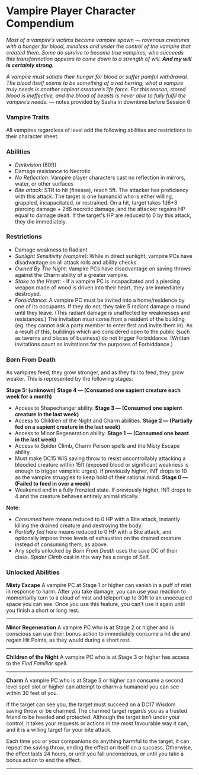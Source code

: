 # Vampire Player Character Compendium

*Most of a vampire’s victims become vampire spawn — ravenous creatures with a hunger for blood, mindless and under the control of the vampire that created them. Some do survive to become true vampires, who succeeds this transformation appears to come down to a strength of will.*  ***And my will is certainly strong.***

*A vampire must satiate their hunger for blood or suffer painful withdrawal. The blood itself seems to be something of a red herring, what a vampire truly needs is another sapient creature’s life force. For this reason, stored blood is ineffective, and the blood of beasts is never able to fully fulfil the vampire’s needs.*
— notes provided by Sasha in downtime before Session 6

### Vampire Traits
All vampires regardless of level add the following abilities and restrictions to their character sheet:

### Abilities
- *Darkvision* (60ft)
- Damage resistance to Necrotic
- *No Reflection*: Vampire player characters cast no reflection in mirrors, water, or other surfaces
- *Bite attack*: STR to hit (finesse), reach 5ft. The attacker has proficiency with this attack. The target is one humanoid who is either willing, grappled, incapacitated, or restrained. On a hit, target takes 1d6+3 piercing damage + 2d6 necrotic damage, and the attacker regains HP equal to damage dealt. If the target's HP are reduced to 0 by this attack, they die immediately.

### Restrictions

- Damage weakness to Radiant
- *Sunlight Sensitivity (vampire)*: While in direct sunlight, vampire PCs have disadvantage on all attack rolls and ability checks
- *Owned By The Night*: Vampire PCs have disadvantage on saving throws against the Charm ability of a greater vampire.
- *Stake to the Heart*: - If a vampire PC is incapacitated and a piercing weapon made of wood is driven into their heart, they are immediately destroyed.
- *Forbiddance*: A vampire PC must be invited into a home/residence by one of its occupants. If they do not, they take 5 radiant damage a round until they leave. (This radiant damage is unaffected by weaknesses and resistances.) The invitation must come from a resident of the building (eg. they cannot ask a party member to enter first and invite them in). As a result of this, buildings which are considered open to the public (such as taverns and places of business) do not trigger Forbiddance. (Written invitations count as invitations for the purposes of Forbiddance.)

### Born From Death

As vampires feed, they grow stronger, and as they fail to feed, they grow weaker. This is represented by the following stages:

**Stage 5: (unknown)**
**Stage 4 — (Consumed one sapient creature each week for a month)**
- Access to Shapechanger ability.
**Stage 3 — (Consumed one sapient creature in the last week)**
- Access to Children of the Night and Charm abilities.
**Stage 2 — (Partially fed on a sapient creature in the last week)**
- Access to Minor Regeneration ability.
**Stage 1 — (Consumed one beast in the last week)**
- Access to Spider Climb, Charm Person spells and the Misty Escape ability. 
- Must make DC15 WIS saving throw to resist uncontrollably attacking a bloodied creature within 15ft (exposed blood or significant weakness is enough to trigger vampiric urges). If previously higher, INT drops to 10 as the vampire struggles to keep hold of their rational mind.
**Stage 0 — (Failed to feed in over a week)**
- Weakened and in a fully frenzied state. If previously higher, INT drops to 4 and the creature behaves entirely animalistically.

**Note:**
- *Consumed* here means reduced to 0 HP with a Bite attack, instantly killing the drained creature and destroying the body.
- *Partially fed* here means reduced to 0 HP with a Bite attack, and optionally impose three levels of exhaustion on the drained creature instead of consuming them, as above.
- Any spells unlocked by *Born From Death* uses the save DC of their class. *Spider Climb* cast in this way has a range of Self.

### Unlocked Abilities

**Misty Escape**
A vampire PC at Stage 1 or higher can vanish in a puff of mist in response to harm. After you take damage, you can use your reaction to momentarily turn to a cloud of mist and teleport up to 30ft to an unoccupied space you can see. Once you use this feature, you can't use it again until you finish a short or long rest.

___

**Minor Regeneration**
A vampire PC who is at Stage 2 or higher and is conscious can use their bonus action to immediately consume a hit die and regain Hit Points, as they would during a short rest.

___

**Children of the Night**
A vampire PC who is at Stage 3 or higher has access to the *Find Familiar* spell.

___

**Charm**
A vampire PC who is at Stage 3 or higher can consume a second level spell slot or higher can attempt to charm a humanoid you can see within 30 feet of you.

If the target can see you, the target must succeed on a DC17 Wisdom saving throw or be charmed. The charmed target regards you as a trusted friend to be heeded and protected. Although the target isn’t under your control, it takes your requests or actions in the most favourable way it can, and it is a willing target for your bite attack.

Each time you or your companions do anything harmful to the target, it can repeat the saving throw, ending the effect on itself on a success. Otherwise, the effect lasts 24 hours, or until you fall unconscious, or until you take a bonus action to end the effect.

___